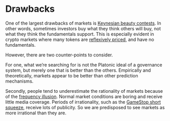 # Drawbacks

One of the largest drawbacks of markets is [Keynesian beauty contests](https://en.wikipedia.org/wiki/Keynesian\_beauty\_contest). In other words, sometimes investors buy what they think others will buy, not what they think the fundamentals support. This is especially evident in crypto markets where many tokens are [reflexively priced](https://www.epsilonmgmt.com/blog/reflexivity/), and have no fundamentals.

However, there are two counter-points to consider.

For one, what we’re searching for is not the Platonic ideal of a governance system, but merely one that is better than the others. Empirically and theoretically, markets appear to be better than other prediction mechanisms.

Secondly, people tend to underestimate the rationality of markets because of the [frequency illusion](https://en.wikipedia.org/wiki/Frequency\_illusion). Normal market conditions are boring and receive little media coverage. Periods of irrationality, such as the [GameStop short squeeze](https://en.wikipedia.org/wiki/GameStop\_short\_squeeze), receive lots of publicity. So we are predisposed to see markets as more irrational than they are.
